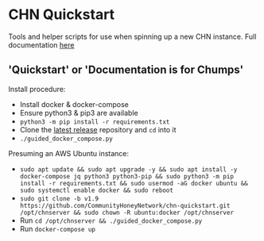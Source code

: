 # CHN Quickstart

Tools and helper scripts for use when spinning up a new CHN instance.  Full
documentation [here](https://communityhoneynetwork.readthedocs.io/en/stable/)

## 'Quickstart' or 'Documentation is for Chumps'

Install procedure:

* Install docker & docker-compose
* Ensure python3 & pip3 are available
* `python3 -m pip install -r requirements.txt`
* Clone the [latest release](https://github.com/CommunityHoneyNetwork/chn-quickstart/releases/latest) repository and `cd` into it
* `./guided_docker_compose.py`

Presuming an AWS Ubuntu instance:

* `sudo apt update && sudo apt upgrade -y && sudo apt install -y docker-compose jq python3 python3-pip && sudo python3 -m pip install -r requirements.txt && sudo usermod -aG docker ubuntu && sudo systemctl enable docker && sudo reboot`
* `sudo git clone -b v1.9 https://github.com/CommunityHoneyNetwork/chn-quickstart.git /opt/chnserver && sudo chown -R
 ubuntu:docker /opt/chnserver`
* Run `cd /opt/chnserver && ./guided_docker_compose.py`
* Run `docker-compose up`
